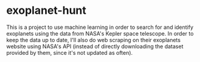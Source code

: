 # exoplanet-hunt
This is a project to use machine learning in order to search for and identify exoplanets using the data from NASA's Kepler space telescope. In order to keep the data up to date, I'll also do web scraping on their exoplanets website using NASA's API (instead of directly downloading the dataset provided by them, since it's not updated as often).
